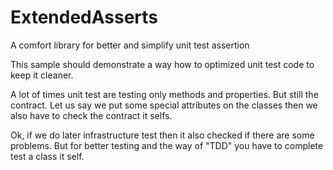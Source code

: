 # ExtendedAsserts
A comfort library for better and simplify unit test assertion

This sample should demonstrate a way how to optimized unit test
code to keep it cleaner.

A lot of times unit test are testing only methods and properties.
But still the contract. Let us say we put some special attributes
on the classes then we also have to check the contract it selfs.

Ok, if we do later infrastructure test then it also checked if there
are some problems. But for better testing and the way of "TDD" you have
to complete test a class it self.
